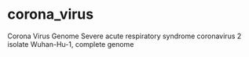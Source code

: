 # corona_virus
Corona Virus Genome
Severe acute respiratory syndrome coronavirus 2 isolate Wuhan-Hu-1, complete genome

